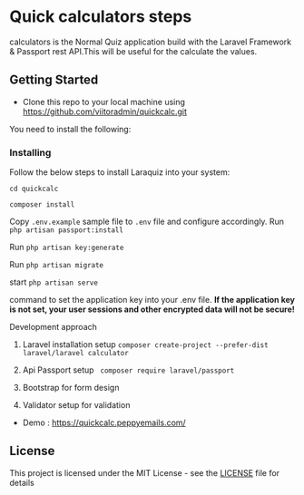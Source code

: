

# Quick calculators steps

calculators is the Normal Quiz application build with the Laravel Framework & Passport rest API.This will be useful for the calculate the values.

## Getting Started

* Clone this repo to your local machine using https://github.com/viitoradmin/quickcalc.git

You need to install the following:

### Installing

Follow the below steps to install Laraquiz into your system:
```
cd quickcalc
```
```
composer install
```
Copy ```.env.example``` sample file to ```.env``` file and configure accordingly.
Run ```php artisan passport:install``` 

Run ```php artisan key:generate``` 

Run ```php artisan migrate``` 

start ```php artisan serve```

command to set the application key into your .env file. **If the application key is not set, your user sessions and other encrypted data will not be secure!**

Development approach

1. Laravel installation setup 
```composer create-project --prefer-dist laravel/laravel calculator```

2. Api Passport setup
``` composer require laravel/passport```
 

3. Bootstrap for form design

4. Validator setup for validation

* Demo :  https://quickcalc.peppyemails.com/



## License

This project is licensed under the MIT License - see the [LICENSE](LICENSE) file for details




